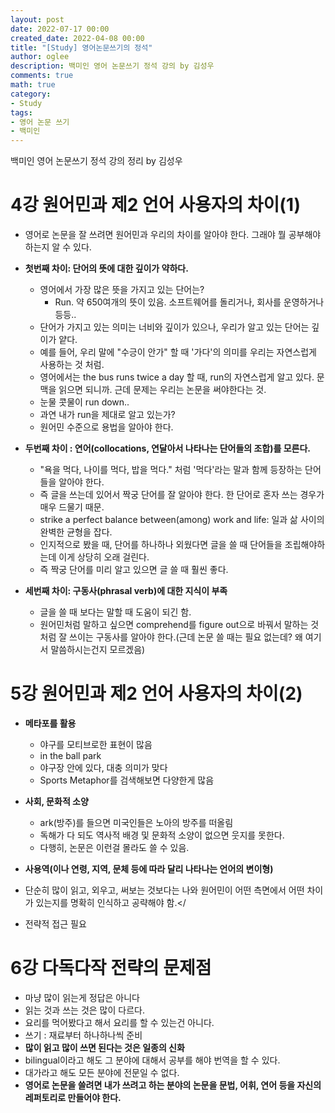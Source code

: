 ```yaml
---
layout: post
date: 2022-07-17 00:00
created_date: 2022-04-08 00:00
title: "[Study] 영어논문쓰기의 정석"
author: oglee
description: 백미인 영어 논문쓰기 정석 강의 by 김성우
comments: true
math: true
category:
- Study
tags:
- 영어 논문 쓰기
- 백미인
---
```


백미인 영어 논문쓰기 정석 강의 정리 by 김성우 
 <!--more-->

# 4강 원어민과 제2 언어 사용자의 차이(1)

- 영어로 논문을 잘 쓰려면 원어민과 우리의 차이를 알아야 한다. 그래야 뭘 공부해야 하는지 알 수 있다.

- <strong>첫번째 차이: 단어의 뜻에 대한 깊이가 약하다.</strong>
  - 영어에서 가장 많은 뜻을 가지고 있는 단어는? 
    - <span class='my_highlight'>Run</span>. 약 650여개의 뜻이 있음. 소프트웨어를 돌리거나, 회사를 운영하거나 등등..
  - 단어가 가지고 있는 의미는 너비와 깊이가 있으나, 우리가 알고 있는 단어는 <span class='my_highlight'>깊이가 얕다.</span>
  - 예를 들어, 우리 말에 "수긍이 안가" 할 때 '가다'의 의미를 우리는 자연스럽게 사용하는 것 처럼.
  - 영어에서는 the bus runs twice a day 할 때, run의 자연스럽게 알고 있다. 문맥을 읽으면 되니까. 근데 문제는 우리는 논문을 <span class='my_highlight'>써야</span>한다는 것.
  - 눈물 콧물이 run down..
  - <span class='my_highlight'>과연 내가 run을 제대로 알고 있는가?</span>
  - 원어민 수준으로 용법을 알아야 한다.

- <strong>두번째 차이 : 연어(collocations, 연달아서 나타나는 단어들의 조합)를 모른다.</strong>
  - "욕을 먹다, 나이를 먹다, 밥을 먹다." 처럼 '먹다'라는 말과 함께 등장하는 단어들을 알아야 한다.
  - <span class='my_highlight'>즉 글을 쓰는데 있어서 짝궁 단어를 잘 알아야 한다.</span> 한 단어로 혼자 쓰는 경우가 매우 드물기 때문.
  - strike a perfect balance between(among) work and life: 일과 삶 사이의 완벽한 균형을 잡다.
  - 인지적으로 봤을 때, <span class='my_highlight'>단어를 하나하나 외웠다면 글을 쓸 때 단어들을 조립해야하는데 이게 상당히 오래 걸린다.</span>
  - 즉 <span class='my_highlight'>짝궁 단어를 미리 알고 있으면 글 쓸 때 훨씬 좋다.</span>

- <strong>세번째 차이: 구동사(phrasal verb)에 대한 지식이 부족</strong>
  - 글을 쓸 때 보다는 말할 때 도움이 되긴 함.
  - 원어민처럼 말하고 싶으면 comprehend를 figure out으로 바꿔서 말하는 것 처럼 잘 쓰이는 구동사를 알아야 한다.(근데 논문 쓸 때는 필요 없는데? 왜 여기서 말씀하시는건지 모르겠음)

# 5강 원어민과 제2 언어 사용자의 차이(2)

- <strong>메타포를 활용</strong>
  - 야구를 모티브로한 표현이 많음
  - in the ball park
  - 야구장 안에 있다, 대충 의미가 맞다
  - <span class='my_highlight'>Sports Metaphor를 검색해보면 다양한게 많음</span>
 
- <strong>사회, 문화적 소양</strong>
  - ark(방주)를 들으면 미국인들은 노아의 방주를 떠올림
  - 독해가 다 되도 역사적 배경 및 문화적 소양이 없으면 웃지를 못한다.
  - 다행히, 논문은 이런걸 몰라도 쓸 수 있음.

- <strong>사용역(이나 연령, 지역, 문체 등에 따라 달리 나타나는 언어의 변이형)</strong>

- <span class='my_highlight'>단순히 많이 읽고, 외우고, 써보는 것보다는 나와 원어민이 어떤 측면에서 어떤 차이가 있는지를 명확히 인식하고 공략해야 함.</
- 전략적 접근 필요
 
# 6강 다독다작 전략의 문제점

- 마냥 많이 읽는게 정답은 아니다
- 읽는 것과 쓰는 것은 많이 다르다.
- 요리를 먹어봤다고 해서 요리를 할 수 있는건 아니다.
- 쓰기 : 재료부터 하나하나씩 준비
- <strong>많이 읽고 많이 쓰면 된다는 것은 일종의 신화</strong>
- bilingual이라고 해도 그 분야에 대해서 공부를 해야 번역을 할 수 있다.
- 대가라고 해도 모든 분야에 전문일 수 없다.
- **영어로 논문을 쓸려면 내가 쓰려고 하는 분야의 논문을 문법, 어휘, 연어 등을 자신의 레퍼토리로 만들어야 한다.**
